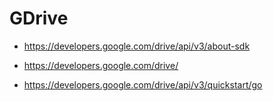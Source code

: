 # GDrive

- https://developers.google.com/drive/api/v3/about-sdk
- https://developers.google.com/drive/

- https://developers.google.com/drive/api/v3/quickstart/go